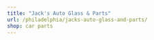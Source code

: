 ```yaml
---
title: "Jack's Auto Glass & Parts"
url: /philadelphia/jacks-auto-glass-and-parts/
shop: car parts
---
```

